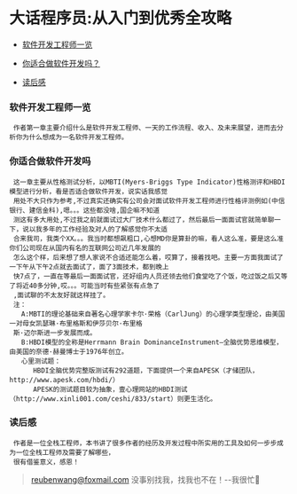 # 大话程序员:从入门到优秀全攻略

 - [软件开发工程师一览](#软件开发工程师一览)
 
 - [你适合做软件开发吗？](#你适合做软件开发吗)
 
 
 - [读后感](#读后感)
 
 ### 软件开发工程师一览
     作者第一章主要介绍什么是软件开发工程师、一天的工作流程、收入、及未来展望，进而去分析你为什么想成为一名软件开发工程师。
 
 ### 你适合做软件开发吗
     这一章主要从性格测试分析，以MBTI(Myers-Briggs Type Indicator)性格测评和HBDI模型进行分析，看是否适合做软件开发，说实话我感觉
     用处不大只作为参考,不过真实还确实有公司会对面试软件开发工程师进行性格评测例如(中信银行、建信金科),嗯。。。这些都没啥,国企嘛不知道
     测这有多大用处,不过我之前就面试过大厂技术什么都过了，然后最后一面面试官就简单聊一下，说以我多年的工作经验及对人的了解感觉你不太适
     合来我司，我类个XX。。。我当时都想飙粗口,心想MD你是算卦的嘛，看人这么准，要是这么准你们公司现在从国内有名的互联网公司近几年发展的
     怎么这个样，后来想了想人家说不合适还能怎么着，哎算了，接着找吧。主要一方面我面试了一下午从下午2点就去面试了，面了3面技术，都到晚上
     快7点了，一直在等最后一面面试官，还好组内人员还领去他们食堂吃了个饭，吃过饭之后又等了将近40多分钟,哎。。。可能当时有些紧张有点急了
     ,面试聊的不太友好就这样挂了。
     注：
       A:MBTI的理论基础来自著名心理学家卡尔·荣格（CarlJung）的心理学类型理论，由美国一对母女凯瑟琳·布里格斯和伊莎贝尔·布里格
     斯·迈尔斯进一步发展而成。
       B:HBDI模型的全称是Herrmann Brain DominanceInstrument—全脑优势思维模型，由美国的奈德·赫曼博士于1976年创立。
       心里测试题：
          HBDI全脑优势完整版测试有292道题，下面提供一个来自APESK（才储团队，http://www.apesk.com/hbdi/）
          APESK的测试题目较为抽象，壹心理网站的HBDI测试（http://www.xinli001.com/ceshi/833/start）则更生活化。
  
 ### 读后感
     作者是一位全栈工程师，本书讲了很多作者的经历及开发过程中所实用的工具及如何一步步成为一位全栈工程师及需要了解哪些，
     很有借鉴意义，感恩！
       
> reubenwang@foxmail.com
> 没事别找我，找我也不在！--我很忙🦆